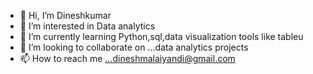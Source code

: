 - 👋 Hi, I’m Dineshkumar
- 👀 I’m interested in Data analytics
- 🌱 I’m currently learning Python,sql,data visualization tools like tableu
- 💞️ I’m looking to collaborate on ...data analytics projects
- 📫 How to reach me ...dineshmalaiyandi@gmail.com

<!---
Dineshmalaiyandi/Dineshmalaiyandi is a ✨ special ✨ repository because its `README.md` (this file) appears on your GitHub profile.
You can click the Preview link to take a look at your changes.
--->
